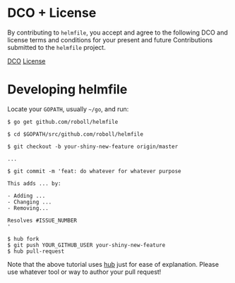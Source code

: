 # DCO + License

By contributing to `helmfile`, you accept and agree to the following DCO and license terms and
conditions for your present and future Contributions submitted to the `helmfile` project.

[DCO](https://developercertificate.org/)
[License](https://github.com/roboll/helmfile/blob/master/LICENSE)

# Developing helmfile

Locate your `GOPATH`, usually `~/go`, and run:

```console
$ go get github.com/roboll/helmfile

$ cd $GOPATH/src/github.com/roboll/helmfile

$ git checkout -b your-shiny-new-feature origin/master

...

$ git commit -m 'feat: do whatever for whatever purpose

This adds ... by:

- Adding ...
- Changing ...
- Removing...

Resolves #ISSUE_NUMBER
'

$ hub fork
$ git push YOUR_GITHUB_USER your-shiny-new-feature
$ hub pull-request
```

Note that the above tutorial uses [hub](https://github.com/github/hub) just for ease of explanation.
Please use whatever tool or way to author your pull request!
